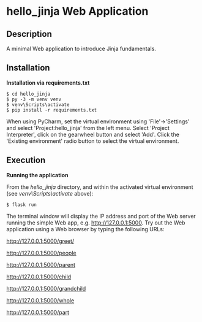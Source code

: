 # hello_jinja Web Application

## Description

A minimal Web application to introduce Jinja fundamentals. 

## Installation

**Installation via requirements.txt**

```shell
$ cd hello_jinja
$ py -3 -m venv venv
$ venv\Scripts\activate
$ pip install -r requirements.txt
```

When using PyCharm, set the virtual environment using 'File'->'Settings' and select 'Project:hello_jinja' from the left menu. Select 'Project Interpreter', click on the gearwheel button and select 'Add'. Click the 'Existing environment' radio button to select the virtual environment. 

## Execution

**Running the application**

From the *hello_jinja* directory, and within the activated virtual environment (see *venv\Scripts\activate* above):

````shell
$ flask run
```` 

The terminal window will display the IP address and port of the Web server running the simple Web app, e.g. http://127.0.0.1:5000. Try out the Web application using a Web browser by typing the following URLs:

http://127.0.0.1:5000/greet/<your name>

http://127.0.0.1:5000/people

http://127.0.0.1:5000/parent

http://127.0.0.1:5000/child

http://127.0.0.1:5000/grandchild

http://127.0.0.1:5000/whole

http://127.0.0.1:5000/part

 